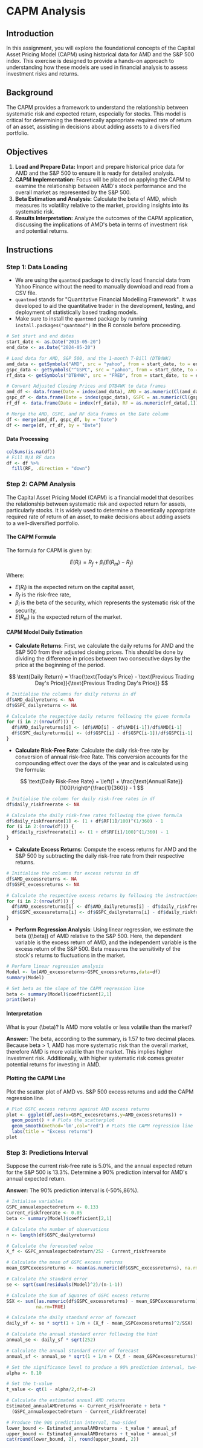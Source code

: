 
# CAPM Analysis

## Introduction

In this assignment, you will explore the foundational concepts of the Capital Asset Pricing Model (CAPM) using historical data for AMD and the S&P 500 index. This exercise is designed to provide a hands-on approach to understanding how these models are used in financial analysis to assess investment risks and returns.

## Background

The CAPM provides a framework to understand the relationship between systematic risk and expected return, especially for stocks. This model is critical for determining the theoretically appropriate required rate of return of an asset, assisting in decisions about adding assets to a diversified portfolio.

## Objectives

1. **Load and Prepare Data:** Import and prepare historical price data for AMD and the S&P 500 to ensure it is ready for detailed analysis.
2. **CAPM Implementation:** Focus will be placed on applying the CAPM to examine the relationship between AMD's stock performance and the overall market as represented by the S&P 500.
3. **Beta Estimation and Analysis:** Calculate the beta of AMD, which measures its volatility relative to the market, providing insights into its systematic risk.
4. **Results Interpretation:** Analyze the outcomes of the CAPM application, discussing the implications of AMD's beta in terms of investment risk and potential returns.

## Instructions

### Step 1: Data Loading

- We are using the `quantmod` package to directly load financial data from Yahoo Finance without the need to manually download and read from a CSV file.
- `quantmod` stands for "Quantitative Financial Modelling Framework". It was developed to aid the quantitative trader in the development, testing, and deployment of statistically based trading models.
- Make sure to install the `quantmod` package by running `install.packages("quantmod")` in the R console before proceeding.

```r
# Set start and end dates
start_date <- as.Date("2019-05-20")
end_date <- as.Date("2024-05-20")

# Load data for AMD, S&P 500, and the 1-month T-Bill (DTB4WK)
amd_data <- getSymbols("AMD", src = "yahoo", from = start_date, to = end_date, auto.assign = FALSE)
gspc_data <- getSymbols("^GSPC", src = "yahoo", from = start_date, to = end_date, auto.assign = FALSE)
rf_data <- getSymbols("DTB4WK", src = "FRED", from = start_date, to = end_date, auto.assign = FALSE)

# Convert Adjusted Closing Prices and DTB4WK to data frames
amd_df <- data.frame(Date = index(amd_data), AMD = as.numeric(Cl(amd_data)))
gspc_df <- data.frame(Date = index(gspc_data), GSPC = as.numeric(Cl(gspc_data)))
rf_df <- data.frame(Date = index(rf_data), RF = as.numeric(rf_data[,1]))  # Accessing the first column of rf_data

# Merge the AMD, GSPC, and RF data frames on the Date column
df <- merge(amd_df, gspc_df, by = "Date")
df <- merge(df, rf_df, by = "Date")
```

#### Data Processing 
```r
colSums(is.na(df))
# Fill N/A RF data
df <- df %>%
  fill(RF, .direction = "down") 
```

### Step 2: CAPM Analysis

The Capital Asset Pricing Model (CAPM) is a financial model that describes the relationship between systematic risk and expected return for assets, particularly stocks. It is widely used to determine a theoretically appropriate required rate of return of an asset, to make decisions about adding assets to a well-diversified portfolio.

#### The CAPM Formula
The formula for CAPM is given by:

$$
E(R_i) = R_f + \beta_i (E(R_m) - R_f)
$$

Where:

- $E(R_i)$ is the expected return on the capital asset,
- $R_f$ is the risk-free rate,
- $\beta_i$ is the beta of the security, which represents the systematic risk of the security,
- $E(R_m)$ is the expected return of the market.



#### CAPM Model Daily Estimation

- **Calculate Returns**: First, we calculate the daily returns for AMD and the S&P 500 from their adjusted closing prices. This should be done by dividing the difference in prices between two consecutive days by the price at the beginning of the period.
  
$$
\text{Daily Return} = \frac{\text{Today's Price} - \text{Previous Trading Day's Price}}{\text{Previous Trading Day's Price}}
$$

```r
# Initialise the columns for daily returns in df
df$AMD_dailyreturns <- NA
df$GSPC_dailyreturns <- NA

# Calculate the respective daily returns following the given formula
for (i in 2:(nrow(df))) {
  df$AMD_dailyreturns[i] <- (df$AMD[i] - df$AMD[i-1])/df$AMD[i-1]
  df$GSPC_dailyreturns[i] <- (df$GSPC[i] - df$GSPC[i-1])/df$GSPC[i-1]
}
```

- **Calculate Risk-Free Rate**: Calculate the daily risk-free rate by conversion of annual risk-free Rate. This conversion accounts for the compounding effect over the days of the year and is calculated using the formula:
  
$$
\text{Daily Risk-Free Rate} = \left(1 + \frac{\text{Annual Rate}}{100}\right)^{\frac{1}{360}} - 1
$$

```r
# Initialise the column for daily risk-free rates in df
df$daily_riskfreerate <- NA

# Calculate the daily risk-free rates following the given formula
df$daily_riskfreerate[1] <- (1 + df$RF[1]/100)^(1/360) - 1
for (i in 2:(nrow(df))) {
  df$daily_riskfreerate[i] <- (1 + df$RF[i]/100)^(1/360) - 1
}
```


- **Calculate Excess Returns**: Compute the excess returns for AMD and the S&P 500 by subtracting the daily risk-free rate from their respective returns.

```r
# Initialise the columns for excess returns in df
df$AMD_excessreturns <- NA
df$GSPC_excessreturns <- NA

# Calculate the respective excess returns by following the instructions
for (i in 2:(nrow(df))) {
  df$AMD_excessreturns[i] <- df$AMD_dailyreturns[i] - df$daily_riskfreerate[i]
  df$GSPC_excessreturns[i] <- df$GSPC_dailyreturns[i] - df$daily_riskfreerate[i]
}
```


- **Perform Regression Analysis**: Using linear regression, we estimate the beta (\(\beta\)) of AMD relative to the S&P 500. Here, the dependent variable is the excess return of AMD, and the independent variable is the excess return of the S&P 500. Beta measures the sensitivity of the stock's returns to fluctuations in the market.

```r
# Perform linear regression analysis
Model <- lm(AMD_excessreturns~GSPC_excessreturns,data=df)
summary(Model)

# Set beta as the slope of the CAPM regression line
beta <- summary(Model)$coefficient[2,1]
print(beta)
```


#### Interpretation

What is your \(\beta\)? Is AMD more volatile or less volatile than the market?

**Answer:**
The beta, according to the summary, is 1.57 to two decimal places. Because beta > 1, AMD has more systematic risk than the overall market, therefore AMD is more volatile than the market. This implies higher investment risk. Additionally, with higher systematic risk comes greater potential returns for investing in AMD.

#### Plotting the CAPM Line
Plot the scatter plot of AMD vs. S&P 500 excess returns and add the CAPM regression line.

```r
# Plot GSPC excess returns against AMD excess returns
plot <- ggplot(df,aes(x=GSPC_excesreturns,y=AMD_excessreturns)) +
  geom_point() + # Plots the scatterplot
  geom_smooth(method='lm',col="red") # PLots the CAPM regression line
  labs(title = "Excess returns")
plot
```

### Step 3: Predictions Interval
Suppose the current risk-free rate is 5.0%, and the annual expected return for the S&P 500 is 13.3%. Determine a 90% prediction interval for AMD's annual expected return.



**Answer:**
The 90% prediction interval is (-50%,86%).

```r
# Intialise variables
GSPC_annualexpectedreturn <- 0.133
Current_riskfreerate <- 0.05
beta <- summary(Model)$coefficient[2,1]

# Calculate the number of observations
n <- length(df$GSPC_dailyreturns)

# Calculate the forecasted value 
X_f <- GSPC_annualexpectedreturn/252 - Current_riskfreerate

# Calculate the mean of GSPC excess returns
mean_GSPCexcessreturns <- mean(as.numeric(df$GSPC_excessreturns), na.rm=TRUE)

# Calculate the standard error
se <- sqrt(sum(residuals(Model)^2)/(n-1-1))

# Calculate the Sum of Squares of GSPC excess returns
SSX <- sum((as.numeric(df$GSPC_excessreturns) - mean_GSPCexcessreturns)^2, 
           na.rm=TRUE)

# Calculate the daily standard error of forecast
daily_sf <- se * sqrt(1 + 1/n + (X_f - mean_GSPCexcessreturns)^2/SSX)

# Calculate the annual standard error following the hint
annual_se <- daily_sf * sqrt(252)

# Calculate the annual standard error of forecast
annual_sf <- annual_se * sqrt(1 + 1/n + (X_f - mean_GSPCexcessreturns)^2/SSX)

# Set the significance level to produce a 90% prediction interval, two-sided
alpha <- 0.10

# Set the t-value
t_value <- qt(1 - alpha/2,df=n-2)

# Calculate the estimated annual AMD returns
Estimated_annualAMDreturns <- Current_riskfreerate + beta * 
  (GSPC_annualexpectedreturn - Current_riskfreerate)

# Produce the 90$ prediction interval, two-sided
lower_bound <- Estimated_annualAMDreturns - t_value * annual_sf
upper_bound <- Estimated_annualAMDreturns + t_value * annual_sf
cat(round(lower_bound, 2), round(upper_bound, 2))
```
